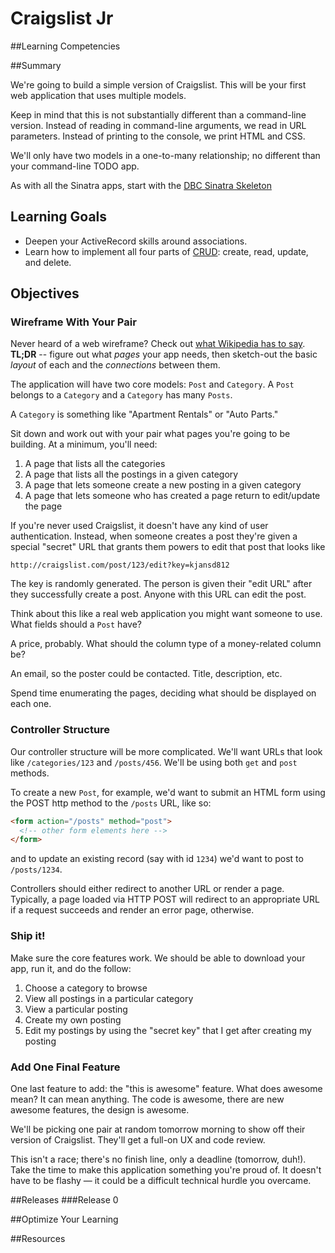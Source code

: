 # Craigslist Jr 
 
##Learning Competencies 

##Summary 

 We're going to build a simple version of Craigslist.  This will be your first web application that uses multiple models.

Keep in mind that this is not substantially different than a command-line version.  Instead of reading in command-line arguments, we read in URL parameters.  Instead of printing to the console, we print HTML and CSS.

We'll only have two models in a one-to-many relationship; no different than your command-line TODO app.

As with all the Sinatra apps, start with the [DBC Sinatra Skeleton](http://cl.ly/2n3D2V0R0L2f)

## Learning Goals

- Deepen your ActiveRecord skills around associations.
- Learn how to implement all four parts of [CRUD](http://en.wikipedia.org/wiki/Create,_read,_update_and_delete): create, read, update, and delete.

## Objectives

### Wireframe With Your Pair

Never heard of a web wireframe? Check out [what Wikipedia has to say](http://en.wikipedia.org/wiki/Website_wireframe). **TL;DR** -- figure out what *pages* your app needs, then sketch-out the basic *layout* of each and the *connections* between them.

The application will have two core models: `Post` and `Category`.  A `Post` belongs to a `Category` and a `Category` has many `Posts`.

A `Category` is something like "Apartment Rentals" or "Auto Parts."

Sit down and work out with your pair what pages you're going to be building.  At a minimum, you'll need:

1. A page that lists all the categories
2. A page that lists all the postings in a given category
3. A page that lets someone create a new posting in a given category
4. A page that lets someone who has created a page return to edit/update the page

If you're never used Craigslist, it doesn't have any kind of user authentication.  Instead, when someone creates a post they're given a special "secret" URL that grants them powers to edit that post that looks like

```text
http://craigslist.com/post/123/edit?key=kjansd812
```

The key is randomly generated.  The person is given their "edit URL" after they successfully create a post.  Anyone with this URL can edit the post.

Think about this like a real web application you might want someone to use.  What fields should a `Post` have?

A price, probably.  What should the column type of a money-related column be?

An email, so the poster could be contacted.  Title, description, etc.

Spend time enumerating the pages, deciding what should be displayed on each one.

### Controller Structure

Our controller structure will be more complicated.  We'll want URLs that look like `/categories/123` and `/posts/456`.  We'll be using both `get` and `post` methods.

To create a new `Post`, for example, we'd want to submit an HTML form using the POST http method to the `/posts` URL, like so:

```html
<form action="/posts" method="post">
  <!-- other form elements here -->
</form>
```

and to update an existing record (say with id `1234`) we'd want to post to `/posts/1234`.

Controllers should either redirect to another URL or render a page.  Typically, a page loaded via HTTP POST will redirect to an appropriate URL if a request succeeds and render an error page, otherwise.

### Ship it!

Make sure the core features work.  We should be able to download your app, run it, and do the follow:

1. Choose a category to browse
2. View all postings in a particular category
3. View a particular posting
4. Create my own posting
5. Edit my postings by using the "secret key" that I get after creating my posting

### Add One Final Feature

One last feature to add: the "this is awesome" feature.  What does awesome mean?  It can mean anything.  The code is awesome, there are new awesome features, the design is awesome.

We'll be picking one pair at random tomorrow morning to show off their version of Craigslist.  They'll get a full-on UX and code review.

This isn't a race; there's no finish line, only a deadline (tomorrow, duh!).  Take the time to make this application something you're proud of.  It doesn't have to be flashy &mdash; it could be a difficult technical hurdle you overcame. 

##Releases
###Release 0 

##Optimize Your Learning 

##Resources